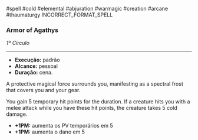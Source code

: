#spell #cold #elemental #abjuration #warmagic #creation #arcane #thaumaturgy
INCORRECT_FORMAT_SPELL
### Armor of Agathys
*1º Círculo*
___
- **Execução:** padrão
- **Alcance:** pessoal
- **Duração:** cena.

A protective magical force surrounds you, manifesting as a spectral frost that covers you and your gear.

You gain 5 temporary hit points for the duration. If a creature hits you with a melee attack while you have these hit points, the creature takes 5 cold damage.

- **+1PM:** aumenta os PV temporários em 5
- **+1PM:** aumenta o dano em 5
